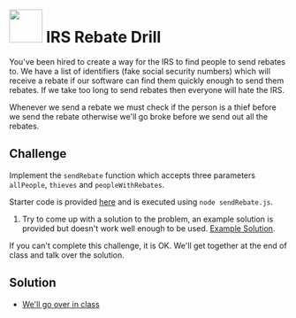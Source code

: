 # <img src="https://cloud.githubusercontent.com/assets/7833470/10423298/ea833a68-7079-11e5-84f8-0a925ab96893.png" width="60">  IRS Rebate Drill

You've been hired to create a way for the IRS to find people to send rebates to. We have a list of identifiers (fake social security numbers) which will receive a rebate if our software can find them quickly enough to send them rebates. If we take too long to send rebates then everyone will hate the IRS.

Whenever we send a rebate we must check if the person is a thief before we send the rebate otherwise we'll go broke before we send out all the rebates.

## Challenge

Implement the `sendRebate` function which accepts three parameters `allPeople`, `thieves` and `peopleWithRebates`.

Starter code is provided <a href="https://github.com/sf-wdi-24/irs-rebate" target="_blank">here</a> and is executed using `node sendRebate.js`.

1. Try to come up with a solution to the problem, an example solution is provided but doesn't work well enough to be used. <a href="https://github.com/sf-wdi-24/irs-rebate/compare/example-solution" target="_blank">Example Solution</a>.

If you can't complete this challenge, it is OK. We'll get together at the end of class and talk over the solution.

## Solution

* <a href="https://github.com/sf-wdi-24/irs-rebate/compare/solution" target="_blank">We'll go over in class</a>
